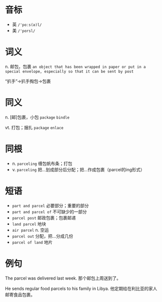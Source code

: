 # 音标

- 英 `/'pɑːs(ə)l/`
- 美 `/'pɑrsl/`

# 词义

n. 邮包，包裹
`an object that has been wrapped in paper or put in a special envelope, especially so that it can be sent by post`



“扒手”→扒手掏包→包裹

# 同义

n. [邮]包裹，小包
`package` `bindle`

vt. 打包；捆扎
`package` `enlace`

# 同根

- n. `parceling` 缠包帆布条；打包
- v. `parceling` 把…划成部分后分配；把…作成包裹（parcel的ing形式）

# 短语

- `part and parcel` 必要部分；重要的部分
- `part and parcel of` 不可缺少的一部分
- `parcel post` 邮政包裹；包裹邮递
- `land parcel` 地块
- `air parcel` n. 空运
- `parcel out` 分配，把…分成几份
- `parcel of land` 地片

# 例句

The parcel was delivered last week.
那个邮包上周送到了。

He sends regular food parcels to his family in Libya.
他定期给在利比亚的家人邮寄食品包裹。


